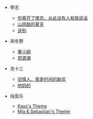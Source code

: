 <!-- docs/_sidebar.md -->

* 李志

    * [你离开了南京，从此没有人和我说话](李志/你离开了南京，从此没有人和我说话/)
    * [山阴路的夏天](李志/山阴路的夏天/)
    * [送别](李志/送别/)

* 宋冬野

    * [董小姐](宋冬野/董小姐/)
    * [郭源潮](宋冬野/郭源潮/)

* 尧十三
    
    * [旧情人，我是时间的新欢](尧十三/旧情人，我是时间的新欢/)
    * [他妈的](尧十三/他妈的/)

* 纯音乐
    * [Kass's Theme](纯音乐/Kass%27s%20Theme/)
    * [Mia & Sebastian's Theme](纯音乐/Mia%20%26%20Sebastian's%20Theme/)

